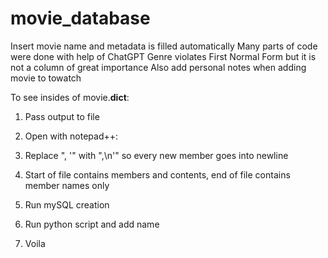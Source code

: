 # movie_database
Insert movie name and metadata is filled automatically
Many parts of code were done with help of ChatGPT
Genre violates First Normal Form but it is not a column of great importance
Also add personal notes when adding movie to towatch

To see insides of movie.__dict__:
1. Pass output to file
2. Open with notepad++:
3. Replace ", '" with ",\n'" so every new member goes into newline
4. Start of file contains members and contents, end of file contains member names only


1. Run mySQL creation
2. Run python script and add name
3. Voila
